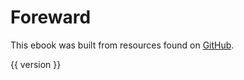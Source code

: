 # Foreward

This ebook was built
from resources found on
[GitHub](https://github.com/riverside-elvis/zhuangzi).

{{ version }}
